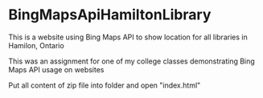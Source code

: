 # BingMapsApiHamiltonLibrary
This is a website using Bing Maps API to show location for all libraries in Hamilon, Ontario

This was an assignment for one of my college classes demonstrating Bing Maps API usage on websites

Put all content of zip file into folder and open "index.html"

